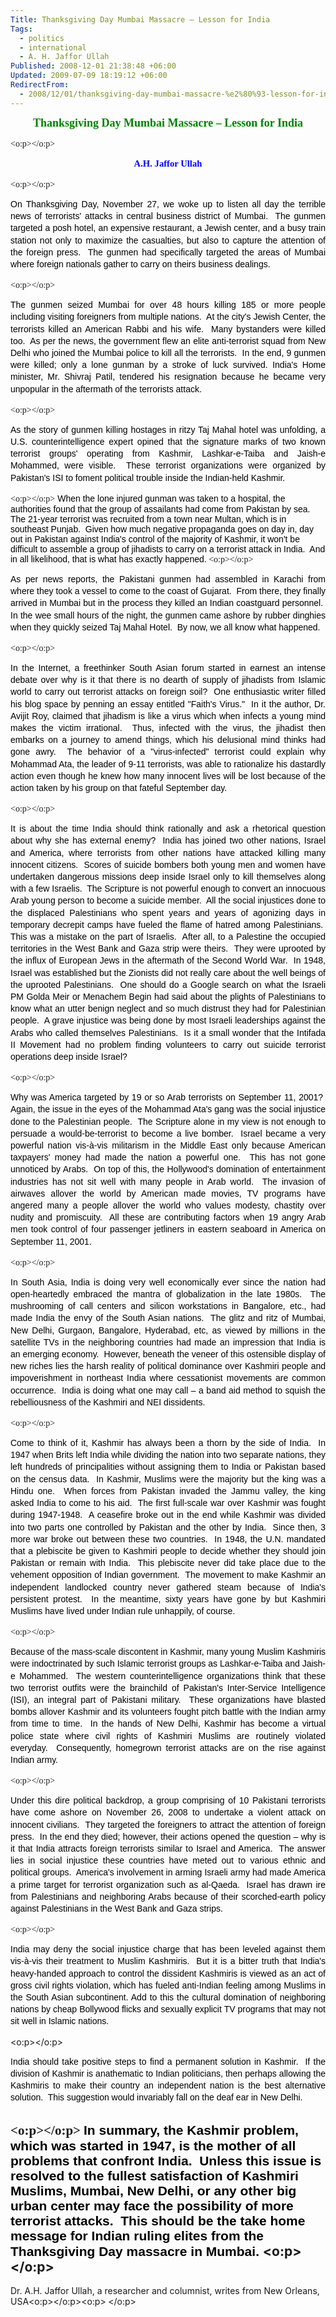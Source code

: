 ```yaml
---
Title: Thanksgiving Day Mumbai Massacre – Lesson for India
Tags:
  - politics
  - international
  - A. H. Jaffor Ullah
Published: 2008-12-01 21:38:48 +06:00
Updated: 2009-07-09 18:19:12 +06:00
RedirectFrom:
  - 2008/12/01/thanksgiving-day-mumbai-massacre-%e2%80%93-lesson-for-india/
---
```



<p align="center" style="margin: 0in 0in 0pt; line-height: 14.4pt; text-align: center" class="MsoNormal"><font face="Times New Roman"><strong><span style="font-size: 13.5pt; color: green">Thanksgiving Day Mumbai Massacre – Lesson for India</span></strong></font></p>

<font face="Times New Roman"><strong><span style="font-size: 13.5pt; color: green"></span></strong><o:p></o:p></font> 
<p align="center" style="margin: 0in 0in 0pt; line-height: 14.4pt; text-align: center" class="MsoNormal"><font face="Times New Roman"> <strong><span style="font-size: 11pt; color: blue">A.H. Jaffor Ullah</span></strong> </font></p>

<font face="Times New Roman"><o:p></o:p></font> 
<p style="margin: 0in 0in 0pt; line-height: 14.4pt; text-align: justify" class="MsoNormal"><span style="color: black; font-family: Arial">On Thanksgiving Day, November 27, we woke up to listen all day the terrible news of terrorists' attacks in central business district of Mumbai.  The gunmen targeted a posh hotel, an expensive restaurant, a Jewish center, and a busy train station not only to maximize the casualties, but also to capture the attention of the foreign press.  The gunmen had specifically targeted the areas of Mumbai where foreign nationals gather to carry on theirs business dealings.</span><font face="Times New Roman"> </font></p>

<font face="Times New Roman"><o:p></o:p></font> 
<p style="margin: 0in 0in 0pt; line-height: 14.4pt; text-align: justify" class="MsoNormal"><span style="color: black; font-family: Arial">The gunmen seized Mumbai for over 48 hours killing 185 or more people including visiting foreigners from multiple nations.  At the city's Jewish Center, the terrorists killed an American Rabbi and his wife.  Many bystanders were killed too.  As per the news, the government flew an elite anti-terrorist squad from New Delhi who joined the Mumbai police to kill all the terrorists.  In the end, 9 gunmen were killed; only a lone gunman by a stroke of luck survived. India's Home minister, Mr. Shivraj Patil, tendered his resignation because he became very unpopular in the aftermath of the terrorists attack.</span><font face="Times New Roman"> </font></p>

<font face="Times New Roman"><o:p></o:p></font> 
<p style="margin: 0in 0in 0pt; line-height: 14.4pt; text-align: justify" class="MsoNormal"><span style="color: black; font-family: Arial">As the story of gunmen killing hostages in ritzy Taj Mahal hotel was unfolding, a U.S. counterintelligence expert opined that the signature marks of two known terrorist groups' operating from Kashmir, Lashkar-e-Taiba and Jaish-e Mohammed, were visible.  These terrorist organizations were organized by Pakistan's ISI to foment political trouble inside the Indian-held Kashmir.</span><font face="Times New Roman"> </font></p>

<font face="Times New Roman"><o:p></o:p></font> <span style="color: black; font-family: Arial">When the lone injured gunman was taken to a hospital, the authorities found that the group of assailants had come from Pakistan by sea.  The 21-year terrorist was recruited from a town near Multan, which is in southeast Punjab.  Given how much negative propaganda goes on day in, day out in Pakistan against India's control of the majority of Kashmir, it won't be difficult to assemble a group of jihadists to carry on a terrorist attack in India.  And in all likelihood, that is what has exactly happened.</span><font face="Times New Roman"> <o:p></o:p></font>
<p style="margin: 0in 0in 0pt; line-height: 14.4pt; text-align: justify" class="MsoNormal"><span style="color: black; font-family: Arial">As per news reports, the Pakistani gunmen had assembled in Karachi from where they took a vessel to come to the coast of Gujarat.  From there, they finally arrived in Mumbai but in the process they killed an Indian coastguard personnel.  In the wee small hours of the night, the gunmen came ashore by rubber dinghies when they quickly seized Taj Mahal Hotel.  By now, we all know what happened.</span><font face="Times New Roman"> </font></p>

<font face="Times New Roman"><o:p></o:p></font> 
<p style="margin: 0in 0in 0pt; line-height: 14.4pt; text-align: justify" class="MsoNormal"><span style="color: black; font-family: Arial">In the Internet, a freethinker South Asian forum started in earnest an intense debate over why is it that there is no dearth of supply of jihadists from Islamic world to carry out terrorist attacks on foreign soil?  One enthusiastic writer filled his blog space by penning an essay entitled "Faith's Virus."  In it the author, Dr. Avijit Roy, claimed that jihadism is like a virus which when infects a young mind makes the victim irrational.  Thus, infected with the virus, the jihadist then embarks on a journey to amend things, which his delusional mind thinks had gone awry.  The behavior of a "virus-infected" terrorist could explain why Mohammad Ata, the leader of 9-11 terrorists, was able to rationalize his dastardly action even though he knew how many innocent lives will be lost because of the action taken by his group on that fateful September day.</span><font face="Times New Roman"> </font></p>

<font face="Times New Roman"><o:p></o:p></font> 
<p style="margin: 0in 0in 0pt; line-height: 14.4pt; text-align: justify" class="MsoNormal"><span style="color: black; font-family: Arial">It is about the time India should think rationally and ask a rhetorical question about why she has external enemy?  India has joined two other nations, Israel and America, where terrorists from other nations have attacked killing many innocent citizens.  Scores of suicide bombers both young men and women have undertaken dangerous missions deep inside Israel only to kill themselves along with a few Israelis.  The Scripture is not powerful enough to convert an innocuous Arab young person to become a suicide member.  All the social injustices done to the displaced Palestinians who spent years and years of agonizing days in temporary decrepit camps have fueled the flame of hatred among Palestinians.  This was a mistake on the part of Israelis.  After all, to a Palestine the occupied territories in the West Bank and Gaza strip were theirs.  They were uprooted by the influx of European Jews in the aftermath of the Second World War.  In 1948, Israel was established but the Zionists did not really care about the well beings of the uprooted Palestinians.  One should do a Google search on what the Israeli PM Golda Meir or Menachem Begin had said about the plights of Palestinians to know what an utter benign neglect and so much distrust they had for Palestinian people.  A grave injustice was being done by most Israeli leaderships against the Arabs who called themselves Palestinians.  Is it a small wonder that the Intifada II Movement had no problem finding volunteers to carry out suicide terrorist operations deep inside Israel? </span><font face="Times New Roman"> </font></p>

<font face="Times New Roman"><o:p></o:p></font> 
<p style="margin: 0in 0in 0pt; line-height: 14.4pt; text-align: justify" class="MsoNormal"><span style="color: black; font-family: Arial">Why was America targeted by 19 or so Arab terrorists on September 11, 2001?  Again, the issue in the eyes of the Mohammad Ata's gang was the social injustice done to the Palestinian people.  The Scripture alone in my view is not enough to persuade a would-be-terrorist to become a live bomber.  Israel became a very powerful nation vis-à-vis militarism in the Middle East only because American taxpayers' money had made the nation a powerful one.  This has not gone unnoticed by Arabs.  On top of this, the Hollywood's domination of entertainment industries has not sit well with many people in Arab world.  The invasion of airwaves allover the world by American made movies, TV programs have angered many a people allover the world who values modesty, chastity over nudity and promiscuity.  All these are contributing factors when 19 angry Arab men took control of four passenger jetliners in eastern seaboard in America on September 11, 2001.</span><font face="Times New Roman"> </font></p>

<font face="Times New Roman"><o:p></o:p></font> 
<p style="margin: 0in 0in 0pt; line-height: 14.4pt; text-align: justify" class="MsoNormal"><span style="color: black; font-family: Arial">In South Asia, India is doing very well economically ever since the nation had open-heartedly embraced the mantra of globalization in the late 1980s.  The mushrooming of call centers and silicon workstations in Bangalore, etc., had made India the envy of the South Asian nations.  The glitz and ritz of Mumbai, New Delhi, Gurgaon, Bangalore, Hyderabad, etc, as viewed by millions in the satellite TVs in the neighboring countries had made an impression that India is an emerging economy.  However, beneath the veneer of this ostensible display of new riches lies the harsh reality of political dominance over Kashmiri people and impoverishment in northeast India where cessationist movements are common occurrence.  India is doing what one may call – a band aid method to squish the rebelliousness of the Kashmiri and NEI dissidents. </span><font face="Times New Roman"><span style="font-size: 10pt; color: #303030"> </span></font></p>

<font face="Times New Roman"><span style="font-size: 10pt; color: #303030"></span><o:p></o:p></font> 
<p style="margin: 0in 0in 0pt; line-height: 14.4pt; text-align: justify" class="MsoNormal"><span style="color: black; font-family: Arial">Come to think of it, Kashmir has always been a thorn by the side of India.  In 1947 when Brits left India while dividing the nation into two separate nations, they left hundreds of principalities without assigning them to India or Pakistan based on the census data.  In Kashmir, Muslims were the majority but the king was a Hindu one.  When forces from Pakistan invaded the Jammu valley, the king asked India to come to his aid.  The first full-scale war over Kashmir was fought during 1947-1948.  A ceasefire broke out in the end while Kashmir was divided into two parts one controlled by Pakistan and the other by India.  Since then, 3 more war broke out between these two countries.  In 1948, the U.N. mandated that a plebiscite be given to Kashmiri people to decide whether they should join Pakistan or remain with India.  This plebiscite never did take place due to the vehement opposition of Indian government.  The movement to make Kashmir an independent landlocked country never gathered steam because of India's persistent protest.  In the meantime, sixty years have gone by but Kashmiri Muslims have lived under Indian rule unhappily, of course.  </span><font face="Times New Roman"> </font></p>

<font face="Times New Roman"><o:p></o:p></font> 
<p style="margin: 0in 0in 0pt; line-height: 14.4pt; text-align: justify" class="MsoNormal"><span style="color: black; font-family: Arial">Because of the mass-scale discontent in Kashmir, many young Muslim Kashmiris were indoctrinated by such Islamic terrorist groups as Lashkar-e-Taiba and Jaish-e Mohammed.  The western counterintelligence organizations think that these two terrorist outfits were the brainchild of Pakistan's Inter-Service Intelligence (ISI), an integral part of Pakistani military.  These organizations have blasted bombs allover Kashmir and its volunteers fought pitch battle with the Indian army from time to time.  In the hands of New Delhi, Kashmir has become a virtual police state where civil rights of Kashmiri Muslims are routinely violated everyday.  Consequently, homegrown terrorist attacks are on the rise against Indian army.</span><font face="Times New Roman"><span style="font-size: 10pt; color: #303030"> </span></font></p>

<font face="Times New Roman"><span style="font-size: 10pt; color: #303030"></span><o:p></o:p></font> 
<p style="margin: 0in 0in 0pt; line-height: 14.4pt; text-align: justify" class="MsoNormal"><span style="color: black; font-family: Arial">Under this dire political backdrop, a group comprising of 10 Pakistani terrorists have come ashore on November 26, 2008 to undertake a violent attack on innocent civilians.  They targeted the foreigners to attract the attention of foreign press.  In the end they died; however, their actions opened the question – why is it that India attracts foreign terrorists similar to Israel and America.  The answer lies in social injustice these countries have meted out to various ethnic and political groups.  America's involvement in arming Israeli army had made America a prime target for terrorist organization such as al-Qaeda.  Israel has drawn ire from Palestinians and neighboring Arabs because of their scorched-earth policy against Palestinians in the West Bank and Gaza strips.  </span><font face="Times New Roman"> </font></p>

<font face="Times New Roman"><o:p></o:p></font> 
<p style="margin: 0in 0in 0pt; line-height: 14.4pt; text-align: justify" class="MsoNormal"><span style="color: black; font-family: Arial">India may deny the social injustice charge that has been leveled against them vis-à-vis their treatment to Muslim Kashmiris.  But it is a bitter truth that India's heavy-handed approach to control the dissident Kashmiris is viewed as an act of gross civil rights violation, which has fueled anti-Indian feeling among Muslims in the South Asian subcontinent. Add to this the cultural domination of neighboring nations by cheap Bollywood flicks and sexually explicit TV programs that may not sit well in Islamic nations. </span></p>

<span style="color: black; font-family: Arial"></span><o:p></o:p> 
<p style="margin: 0in 0in 0pt; line-height: 14.4pt; text-align: justify" class="MsoNormal"><span style="color: black; font-family: Arial">India should take positive steps to find a permanent solution in Kashmir.  If the division of Kashmir is anathematic to Indian politicians, then perhaps allowing the Kashmiris to make their country an independent nation is the best alternative solution.  This suggestion would invariably fall on the deaf ear in New Delhi.  </span><font face="Times New Roman"> </font></p>

<font face="Times New Roman"><o:p></o:p></font> <span style="color: black; font-family: Arial">In summary, the Kashmir problem, which was started in 1947, is the mother of all problems that confront India.  Unless this issue is resolved to the fullest satisfaction of Kashmiri Muslims, Mumbai, New Delhi, or any other big urban center may face the possibility of more terrorist attacks.  This should be the take home message for Indian ruling elites from the Thanksgiving Day massacre in Mumbai. </span><o:p></o:p><span style="color: black; font-family: Arial">                                          
------------------------
Dr. A.H. Jaffor Ullah, a researcher and columnist, writes from New Orleans, USA</span><o:p></o:p><o:p><font face="Times New Roman"> </font></o:p>
